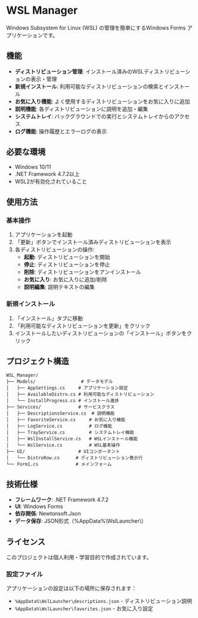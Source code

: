 # WSL Manager

Windows Subsystem for Linux (WSL) の管理を簡単にするWindows Forms アプリケーションです。

## 機能

- **ディストリビューション管理**: インストール済みのWSLディストリビューションの表示・管理
- **新規インストール**: 利用可能なディストリビューションの検索とインストール
- **お気に入り機能**: よく使用するディストリビューションをお気に入りに追加
- **説明機能**: 各ディストリビューションに説明を追加・編集
- **システムトレイ**: バックグラウンドでの実行とシステムトレイからのアクセス
- **ログ機能**: 操作履歴とエラーログの表示

## 必要な環境

- Windows 10/11
- .NET Framework 4.7.2以上
- WSL2が有効化されていること

## 使用方法

### 基本操作

1. アプリケーションを起動
2. 「更新」ボタンでインストール済みディストリビューションを表示
3. 各ディストリビューションの操作:
   - **起動**: ディストリビューションを開始
   - **停止**: ディストリビューションを停止
   - **削除**: ディストリビューションをアンインストール
   - **お気に入り**: お気に入りに追加/削除
   - **説明編集**: 説明テキストの編集

### 新規インストール

1. 「インストール」タブに移動
2. 「利用可能なディストリビューションを更新」をクリック
3. インストールしたいディストリビューションの「インストール」ボタンをクリック

## プロジェクト構造

```
WSL_Manager/
├── Models/                 # データモデル
│   ├── AppSettings.cs     # アプリケーション設定
│   ├── AvailableDistro.cs # 利用可能なディストリビューション
│   └── InstallProgress.cs # インストール進捗
├── Services/              # サービスクラス
│   ├── DescriptionsService.cs  # 説明機能
│   ├── FavoriteService.cs     # お気に入り機能
│   ├── LogService.cs          # ログ機能
│   ├── TrayService.cs         # システムトレイ機能
│   ├── WslInstallService.cs   # WSLインストール機能
│   └── WslService.cs          # WSL基本操作
├── UI/                    # UIコンポーネント
│   └── DistroRow.cs      # ディストリビューション表示行
└── Form1.cs              # メインフォーム
```

## 技術仕様

- **フレームワーク**: .NET Framework 4.7.2
- **UI**: Windows Forms
- **依存関係**: Newtonsoft.Json
- **データ保存**: JSON形式（%AppData%\WslLauncher\）

## ライセンス

このプロジェクトは個人利用・学習目的で作成されています。

### 設定ファイル

アプリケーションの設定は以下の場所に保存されます：
- `%AppData%\WslLauncher\descriptions.json` - ディストリビューション説明
- `%AppData%\WslLauncher\favorites.json` - お気に入り設定